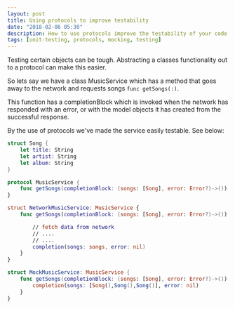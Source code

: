 ```yaml
---
layout: post
title: Using protocols to improve testability
date: "2018-02-06 05:30"
description: How to use protocols improve the testability of your code
tags: [unit-testing, protocols, mocking, testing]
---
```


Testing certain objects can be tough. Abstracting a classes functionality out to a protocol can make this easier.

So lets say we have a class MusicService which has a method that goes away to the network and requests songs `func getSongs(:)`.

This function has a completionBlock which is invoked when the network has responded with an error, or with the model objects it has created from the successful response.

By the use of protocols we've made the service easily testable. See below:

```swift
struct Song {
    let title: String
    let artist: String
    let album: String
}

protocol MusicService {
    func getSongs(completionBlock: (songs: [Song], error: Error?)->())
}

struct NetworkMusicService: MusicService {
    func getSongs(completionBlock: (songs: [Song], error: Error?)->()) {

        // fetch data from network
        // ....
        // ....
        completion(songs: songs, error: nil)
    }
}

struct MockMusicService: MusicService {
    func getSongs(completionBlock: (songs: [Song], error: Error?)->()) {
        completion(songs: [Song(),Song(),Song()], error: nil)
    }
}
```
